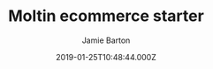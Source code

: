 ---
title: Moltin ecommerce starter
github: https://github.com/moltin/gatsby-demo-store
demo: https://demo.moltin.com
author: Jamie Barton
ssg:
  - Gatsby
cms:
  - Markdown
date: 2019-01-25T10:48:44.000Z
description: Moltin + Gatsby powered online store
draft: true
publish_date: '2019-01-25T10:48:44Z'
update_date: '2020-06-17T21:09:12Z'
github_star: 95
github_fork: 38
---